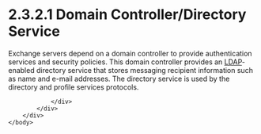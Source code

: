 <html dir="LTR" xmlns:mshelp="http://msdn.microsoft.com/mshelp" xmlns:ddue="http://ddue.schemas.microsoft.com/authoring/2003/5" xmlns:xlink="http://www.w3.org/1999/xlink" xmlns:tool="http://www.microsoft.com/tooltip">
    <head>
        <meta http-equiv="Content-Type" content="text/html; CHARSET=utf-8"></meta>
        <meta name="save" content="history"></meta>
        <title>2.3.2.1 Domain Controller/Directory Service</title>
        <xml>
            <mshelp:toctitle title="2.3.2.1 Domain Controller/Directory Service"></mshelp:toctitle>
            <mshelp:rltitle title="[MS-OXPROTO]: Domain Controller/Directory Service"></mshelp:rltitle>
            <mshelp:keyword index="A" term="3a21dcd7-854f-4e33-a6ad-2beda22d1cc2"></mshelp:keyword>
            <mshelp:attr name="DCSext.ContentType" value="open specification"></mshelp:attr>
            <mshelp:attr name="AssetID" value="3a21dcd7-854f-4e33-a6ad-2beda22d1cc2"></mshelp:attr>
            <mshelp:attr name="TopicType" value="kbRef"></mshelp:attr>
            <mshelp:attr name="DCSext.Title" value="[MS-OXPROTO]: Domain Controller/Directory Service" />
        </xml>
    </head>
    <body>
        <div id="header">
            <h1 class="heading">2.3.2.1 Domain Controller/Directory Service</h1>
        </div>
        <div id="mainSection">
            <div id="mainBody">
                <div id="allHistory" class="saveHistory"></div>
                <div id="sectionSection0" class="section" name="collapseableSection">
                    

<p>Exchange servers depend on a domain controller to provide
authentication services and security policies. This domain controller provides
an <a href="f888c37a-d994-4b91-96a5-e88cfbd66bd6.htm#gt_45643bfb-b4c4-432c-a10f-b98790063f8d">LDAP</a>-enabled
directory service that stores messaging recipient information such as name and
e-mail addresses. The directory service is used by the directory and profile
services protocols.</p>


                </div>
            </div>
        </div>
    </body>
</html>